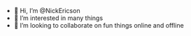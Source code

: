- 👋 Hi, I’m @NickEricson
- 👀 I’m interested in many things
- 💞️ I’m looking to collaborate on fun things online and offline

<!---
NickEricson/NickEricson is a ✨ special ✨ repository because its `README.md` (this file) appears on your GitHub profile.
You can click the Preview link to take a look at your changes.
--->
